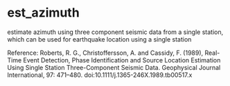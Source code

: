 # est_azimuth
estimate azimuth using three component seismic data from a single station, which can be used for earthquake location using a single station 

Reference:
Roberts, R. G., Christoffersson, A. and Cassidy, F. (1989), Real-Time Event Detection, Phase Identification and Source Location Estimation Using Single Station Three-Component Seismic Data. Geophysical Journal International, 97: 471–480. doi:10.1111/j.1365-246X.1989.tb00517.x
